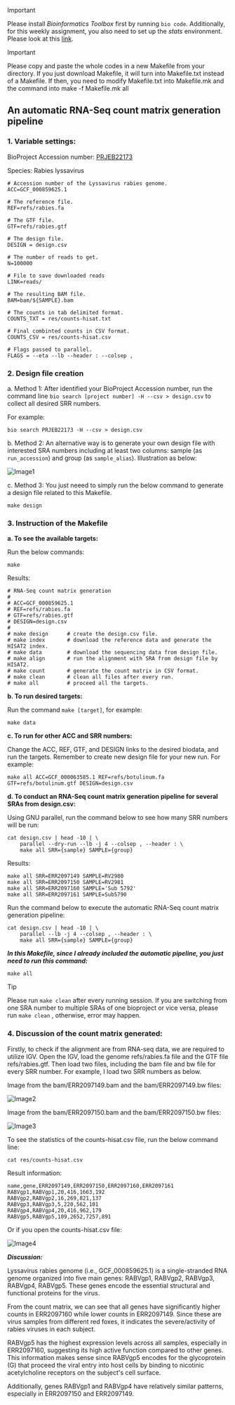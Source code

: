 > [!IMPORTANT]  
> Please install *Bioinformatics Toolbox* first by running `bio code`. Additionally, for this weekly assignment, you also need to set up the *stats* environment. Please look at this [link](https://www.biostarhandbook.com/appbio/methods/stats/).

> [!IMPORTANT]
> Please copy and paste the whole codes in a new Makefile from your directory. If you just download Makefile, it will turn into Makefile.txt instead of a Makefile. If then, you need to modify Makefile.txt into Makefile.mk and the command into make -f Makefile.mk all

## An automatic RNA-Seq count matrix generation pipeline

### 1. Variable settings:

BioProject Accession number: [PRJEB22173](https://www.ncbi.nlm.nih.gov/bioproject/PRJEB22173)

Species: Rabies lyssavirus

```
# Accession number of the Lyssavirus rabies genome.
ACC=GCF_000859625.1

# The reference file.
REF=refs/rabies.fa

# The GTF file.
GTF=refs/rabies.gtf

# The design file.
DESIGN = design.csv

# The number of reads to get.
N=100000

# File to save downloaded reads
LINK=reads/

# The resulting BAM file.
BAM=bam/${SAMPLE}.bam

# The counts in tab delimited format.
COUNTS_TXT = res/counts-hisat.txt

# Final combinted counts in CSV format.
COUNTS_CSV = res/counts-hisat.csv

# Flags passed to parallel.
FLAGS = --eta --lb --header : --colsep ,
```

### 2. Design file creation

a. Method 1: After identified your BioProject Accession number, run the command line `bio search [project number] -H --csv > design.csv` to collect all desired SRR numbers.

For example:

```
bio search PRJEB22173 -H --csv > design.csv
```

b. Method 2: An alternative way is to generate your own design file with interested SRA numbers including at least two columns: sample (as `run_accession`) and group (as `sample_alias`). Illustration as below:

![Image1](https://github.com/nhokchihiro/appbio24-tramha/blob/main/Week13/Images/Image1.png)

c. Method 3: You just neeed to simply run the below command to generate a design file related to this Makefile.

```
make design
```

### 3. Instruction of the Makefile

**a. To see the available targets:**

Run the below commands:

```
make
```

Results:

```
# RNA-Seq count matrix generation
#
# ACC=GCF_000859625.1
# REF=refs/rabies.fa
# GTF=refs/rabies.gtf
# DESIGN=design.csv
#
# make design      # create the design.csv file.
# make index       # download the reference data and generate the HISAT2 index.
# make data        # download the sequencing data from design file.
# make align       # run the alignment with SRA from design file by HISAT2.
# make count       # generate the count matrix in CSV format.
# make clean       # clean all files after every run.
# make all         # proceed all the targets.
```

**b. To run desired targets:**

Run the command `make [target]`, for example:

```
make data
```

**c. To run for other ACC and SRR numbers:**

Change the ACC, REF, GTF, and DESIGN links to the desired biodata, and run the targets. Remember to create new design file for your new run. For example:

```
make all ACC=GCF_000063585.1 REF=refs/botulinum.fa GTF=refs/botulinum.gtf DESIGN=design.csv
```

**d. To conduct an RNA-Seq count matrix generation pipeline for several SRAs from design.csv:**

Using GNU parallel, run the command below to see how many SRR numbers will be run: 

```
cat design.csv | head -10 | \
    parallel --dry-run --lb -j 4 --colsep , --header : \
    make all SRR={sample} SAMPLE={group}
```

Results:

```
make all SRR=ERR2097149 SAMPLE=RV2980
make all SRR=ERR2097150 SAMPLE=RV2981
make all SRR=ERR2097160 SAMPLE='Sub 5792'
make all SRR=ERR2097161 SAMPLE=Sub5790
```

Run the command below to execute the automatic RNA-Seq count matrix generation pipeline: 

```
cat design.csv | head -10 | \
    parallel --lb -j 4 --colsep , --header : \
    make all SRR={sample} SAMPLE={group}
```

***In this Makefile, since I already included the automatic pipeline, you just need to run this command:***

```
make all
```

> [!TIP]  
> Please run `make clean` after every running session. If you are switching from one SRA number to multiple SRAs of one bioproject or vice versa, please run `make clean` , otherwise, error may happen.

### 4. Discussion of the count matrix generated:

Firstly, to check if the alignment are from RNA-seq data, we are required to utilize IGV. Open the IGV, load the genome refs/rabies.fa file and the GTF file refs/rabies.gtf. Then load two files, including the bam file and bw file for every SRR number. For example, I load two SRR numbers as below.

Image from the bam/ERR2097149.bam and the bam/ERR2097149.bw files:

![Image2](https://github.com/nhokchihiro/appbio24-tramha/blob/main/Week13/Images/Image2.png)

Image from the bam/ERR2097150.bam and the bam/ERR2097150.bw files:

![Image3](https://github.com/nhokchihiro/appbio24-tramha/blob/main/Week13/Images/Image3.png)


To see the statistics of the counts-hisat.csv file, run the below command line:

```
cat res/counts-hisat.csv
```

Result information:

```
name,gene,ERR2097149,ERR2097150,ERR2097160,ERR2097161
RABVgp1,RABVgp1,20,416,1663,192
RABVgp2,RABVgp2,16,269,821,137
RABVgp3,RABVgp3,5,220,562,101
RABVgp4,RABVgp4,20,416,962,179
RABVgp5,RABVgp5,109,2652,7257,891
```

Or if you open the counts-hisat.csv file:

![Image4](https://github.com/nhokchihiro/appbio24-tramha/blob/main/Week13/Images/Image4.png)

***Discussion:***

Lyssavirus rabies genome (i.e., GCF_000859625.1) is a single-stranded RNA genome organized into five main genes: RABVgp1, RABVgp2, RABVgp3, RABVgp4, RABVgp5. These genes encode the essential structural and functional proteins for the virus. 

From the count matrix, we can see that all genes have significantly higher counts in ERR2097160 while lower counts in ERR2097149. Since these are virus samples from different red foxes, it indicates the severe/activity of rabies viruses in each subject.

RABVgp5 has the highest expression levels across all samples, especially in ERR2097160, suggesting its high active function compared to other genes. This information makes sense since RABVgp5 encodes for the glycoprotein (G) that proceed the viral entry into host cells by binding to nicotinic acetylcholine receptors on the subject's cell surface.

Additionally, genes RABVgp1 and RABVgp4 have relatively similar patterns, especially in ERR2097150 and ERR2097149.
